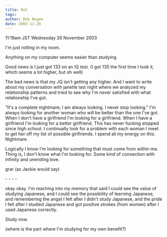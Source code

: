 ```yaml
---
title: Rot
tags: 
author: Rob Nugen
date: 2003-11-26
---
```


<p class=date>11:19am JST Wednesday 26 November 2003</p>

<p>I'm just rotting in my room.</p>

<p>Anything on my computer seems easier than studying.</p>

<p>Good news is I just got 133 on an IQ test.   (I got 135 the first
  time I took it, which seems a lot higher, but oh well)</p>

<p>The bad news is that my JQ isn't getting any higher.  And I want
  to write about my conversation with janette last night where we
  analyzed my relationship patterns and tried to see why I'm never
  satisfied with what relationship I've got.</p>

<p>"It's a complete nightmare; I am always looking.  I never stop
  looking."  I'm always looking for another woman who will be better
  than the one I've got.  When I don't have a girlfriend I'm looking
  for a girlfriend.  When I have a girlfriend I'm looking for a
  better girlfriend.   This has never fucking stopped since high
  school.  I continually look for a problem with each woman I meet to
  get her off my list of possible girlfriends.  I spend all my energy
  on this.  Nightmare.</p>

<p>Logically I know I'm looking for something that must come from
  within me.  Thing is, I don't know what I'm looking for.  Some kind
  of connection with infinity and unending love.</p>

<p>grar (as Jackie would say)</p>

<p>- - - -</p>

<p>okay okay. I'm reaching into my memory that said I could see the
  value of studying Japanese, and I could see the possibility of
  learning Japanese, and remembering the angst I felt after I didn't
  study Japanese, and the pride I felt after I studied Japanese and
  got positive strokes (from women) after I used Japanese correctly.</p>

<p>Study now.</p>

<p>(where is the part where I'm studying for my own benefit?)</p>
